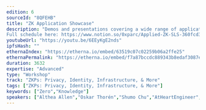 ```yaml
---
edition: 6
sourceId: "8QFEHB"
title: "ZK Application Showcase"
description: "Demos and presentations covering a wide range of applications of zero knowledge proofs, from light clients to machine learning to spam-resistant messaging and anonymous social media. Focusing more on the application layer than deep technical details, this session will provide an overview of the applied ZK landscape for people at any level of technical knowledge. 
Full schedule here: https://www.notion.so/0xparc/Applied-ZK-SLS-360fcd3f2a824759b1373ddeef5bf564"
youtubeUrl: "https://youtu.be/6EEyKgE2nds"
ipfsHash: ""
ethernaIndex: "https://etherna.io/embed/63519c07c02259b06a2ffe25"
ethernaPermalink: "https://etherna.io/embed/f7a87bccdc889343b8edaf3087e04affce5e5859485a0fac4ef2e727cbb4a742"
duration: 3632
expertise: "Advanced"
type: "Workshop"
track: "ZKPs: Privacy, Identity, Infrastructure, & More"
tags: ["ZKPs: Privacy, Identity, Infrastructure, & More"]
keywords: ["Zero","Knowledge"]
speakers: ["Althea Allen","Oskar Thorén","Shumo Chu","AtHeartEngineer","Aayush Gupta","Remco Bloemen","Yi Sun","Uma Roy","Ya-wen Jeng","Jason Morton","Vivek","Iskander","Sampriti Panda"]
---
```

